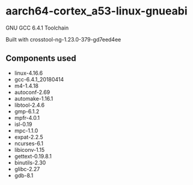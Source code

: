 # aarch64-cortex_a53-linux-gnueabi

GNU GCC 6.4.1 Toolchain

Built with crosstool-ng-1.23.0-379-gd7eed4ee

## Components used

- linux-4.16.6
- gcc-6.4.1_20180414
- m4-1.4.18
- autoconf-2.69
- automake-1.16.1
- libtool-2.4.6
- gmp-6.1.2
- mpfr-4.0.1
- isl-0.19
- mpc-1.1.0
- expat-2.2.5
- ncurses-6.1
- libiconv-1.15
- gettext-0.19.8.1
- binutils-2.30
- glibc-2.27
- gdb-8.1

